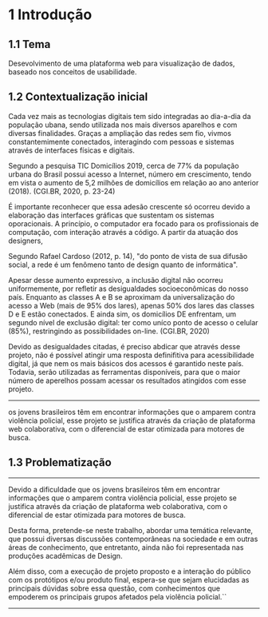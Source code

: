 # 1 Introdução
## 1.1 Tema
Desevolvimento de uma plataforma web para visualização de dados, baseado nos conceitos de usabilidade.

## 1.2 Contextualização inicial
Cada vez mais as tecnologias digitais tem sido integradas ao dia-a-dia da população ubana, sendo utilizada nos mais diversos aparelhos e com diversas finalidades. Graças a ampliação das redes sem fio, vivmos constantemimente conectados, interagindo com pessoas e sistemas através de interfaces físicas e digitais.

Segundo a pesquisa TIC Domicílios 2019, cerca de 77% da população urbana do Brasil possui acesso a Internet, número em crescimento, tendo em vista o aumento de 5,2 milhões de domicílios em relação ao ano anterior (2018). (CGI.BR, 2020, p. 23-24)

É importante reconhecer que essa adesão crescente só ocorreu devido a elaboração das interfaces gráficas que sustentam os sistemas oporacionais. A princípio, o computador era focado para os profissionais de computação, com interação através  a código. A partir da atuação dos designers, 

Segundo Rafael Cardoso (2012, p. 14), "do ponto de vista de sua difusão social, a rede é um fenômeno tanto de design quanto de informática".



 Apesar desse aumento expressivo, a inclusão digital não ocorreu uniformemente, por refletir as desigualdades socioeconômicas do nosso país. Enquanto as classes A e B se aproximam da universalização do acesso a Web (mais de 95% dos lares), apenas 50% dos lares das classes D e E estão conectados. E ainda sim, os domicílios DE enfrentam, um segundo nível de exclusão digital: ter como uníco ponto de acesso o celular (85%), restringindo as possibilidades on-line. (CGI.BR, 2020)

Devido as desigualdades citadas, é preciso abdicar que através desse projeto, não é possível atingir uma resposta definifitiva para acessibilidade digital, já que nem os mais básicos dos acessos é garantido neste país. Todavia, serão utilizadas as ferramentas disponíveis, para que o maior número de aperelhos possam acessar os resultados atingidos com esse projeto.

---

os jovens brasileiros têm em encontrar informações que o amparem contra violência policial, esse projeto se justifica através da criação de plataforma web colaborativa, com o diferencial de estar otimizada para motores de busca.


## 1.3 Problematização


---
Devido a dificuldade que os jovens brasileiros têm em encontrar informações que o amparem contra violência policial, esse projeto se justifica através da criação de plataforma web colaborativa, com o diferencial de estar otimizada para motores de busca.

Desta forma, pretende-se neste trabalho, abordar uma temática relevante, que possui diversas discussões contemporâneas na sociedade e em outras áreas de conhecimento, que entretanto, ainda não foi representada nas produções acadêmicas de Design.

Além disso, com a execução de projeto proposto e a interação do público com os protótipos e/ou produto final, espera-se que sejam elucidadas as principais dúvidas sobre essa questão, com conhecimentos que empoderem os principais grupos afetados pela violência policial.``

---
